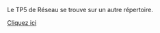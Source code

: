 Le TP5 de Réseau se trouve sur un autre répertoire.

[Cliquez ici](https://github.com/KeunotorCagoule/scanner-reseau)